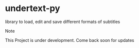# undertext-py
library to load, edit and save different formats of subtitles

> [!NOTE]
> This Project is under development. Come back soon for updates
